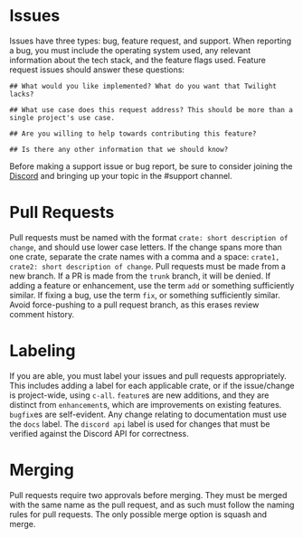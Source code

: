 # Issues

Issues have three types: bug, feature request, and support. When reporting a bug, you must include
the operating system used, any relevant information about the tech stack, and the feature flags
used. Feature request issues should answer these questions: 

```
## What would you like implemented? What do you want that Twilight lacks?

## What use case does this request address? This should be more than a single project's use case.

## Are you willing to help towards contributing this feature?

## Is there any other information that we should know?
```

Before making a support issue or bug report, be sure to consider joining the
[Discord](https://discord.gg/7jj8n7D) and bringing up your topic in the #support channel.

# Pull Requests

Pull requests must be named with the format `crate: short description of change`, and should use
lower case letters. If the change spans more than one crate, separate the crate names with a comma
and a space: `crate1, crate2: short description of change`. Pull requests must be made from a new
branch. If a PR is made from the `trunk` branch, it will be denied. If adding a feature or
enhancement, use the term `add` or something sufficiently similar. If fixing a bug, use the term
`fix`, or something sufficiently similar. Avoid force-pushing to a pull request branch, as this
erases review comment history.

# Labeling

If you are able, you must label your issues and pull requests appropriately. This includes adding a
label for each applicable crate, or if the issue/change is project-wide, using `c-all`. `feature`s
are new additions, and they are distinct from `enhancement`s, which are improvements on existing
features.  `bugfix`es are self-evident. Any change relating to documentation must use the `docs`
label. The `discord api` label is used for changes that must be verified against the Discord API for
correctness.

# Merging

Pull requests require two approvals before merging. They must be merged with the same name as the
pull request, and as such must follow the naming rules for pull requests. The only possible merge
option is squash and merge.
